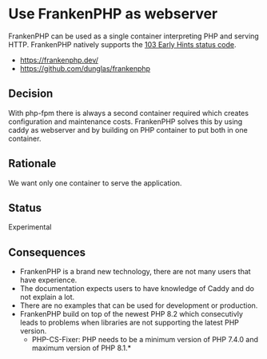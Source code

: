 # Use FrankenPHP as webserver
FrankenPHP can be used as a single container interpreting PHP and serving HTTP.
FrankenPHP natively supports the [103 Early Hints status code](https://developer.chrome.com/blog/early-hints/).

* https://frankenphp.dev/
* https://github.com/dunglas/frankenphp

## Decision
With php-fpm there is always a second container required which creates configuration and maintenance costs.
FrankenPHP solves this by using caddy as webserver and by building on PHP container to put both in one container.

## Rationale
We want only one container to serve the application.

## Status
Experimental

## Consequences
* FrankenPHP is a brand new technology, there are not many users that have experience.
* The documentation expects users to have knowledge of Caddy and do not explain a lot.
* There are no examples that can be used for development or production.
* FrankenPHP build on top of the newest PHP 8.2 which consecutivly leads to problems when libraries are not supporting the latest PHP version.
  * PHP-CS-Fixer: PHP needs to be a minimum version of PHP 7.4.0 and maximum version of PHP 8.1.*